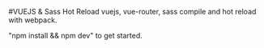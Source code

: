 #VUEJS & Sass Hot Reload
vuejs, vue-router, sass compile and hot reload with webpack.

"npm install && npm dev" to get started.
